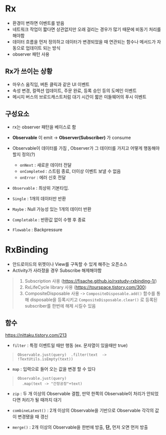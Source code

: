 # Rx
- 환경이 변하면 이벤트를 받음
- 네트워크 작업이 짧다면 상관없지만 오래 걸리는 경우가 많기 때문에 비동기 처리를 해야함
- 데이터 흐름을 먼저 정의하고 데이터가 변경되었을 때 연관되는 함수나 메서드가 자동으로 업데이트 되는 방식
- observer 패턴 사용

## Rx가 쓰이는 상황
- 마우스 움직임, 버튼 클릭과 같은 UI 이벤트
- 속성 변경, 컬렉션 업데이트, 주문 완료, 등록 승인 등의 도메인 이벤트
- 메시지 버스의 브로드캐스트처럼 대기 시간이 짧은 미들웨어의 푸시 이벤트


## 구성요소
- rx는 observer 패턴을 베이스로 함
- __Observable__ 이 emit -> __Observer(Subscriber)__ 가 consume
- Observable이 데이터를 가짐 , Observer가 그 데이터를 가지고 어떻게 행동해야할지 정의(?)
	+ `onNext` : 새로운 데이터 전달
	+ `onCompleted` : 스트림 종료, 더이상 이벤트 보낼 수 없음
	+ `onError` : 에러 신호 전달
	
-   `Observable` : 최상위 기본타입.
-   `Single` : 1개의 데이터만 반환
-  `Maybe` : Null 가능성 있는 1개의 데이터 반환
-   `Completable` : 반환값 없이 수행 후 종료
-   `Flowable` : Backpressure


# RxBinding
- 안드로이드의 위젯이나 View를 구독할 수 있게 해주는 오픈소스
- Activity가 사라졌을 경우 Subscribe 해제해야함
> 1. Subscription 사용 (https://fisache.github.io/rxstudy-rxbinding-1/)
> 2. RxLifeCycle library 사용 (https://tourspace.tistory.com/300)
> 3. CompositeDisposable 사용 -> `CompositeDisposable.add()`  함수를 통해 disposable을 등록시키고 `CompositeDisposable.clear()`  로 등록된 subscriber를 한번에 해제 시킬수 있음  


## 함수
 https://nittaku.tistory.com/213

- `filter` : 특정 이벤트일 때만 행동 (ex. 문자열이 있을때만 true)
> ```
> Observable.just(query)  .filter(text  ->  !TextUtils.isEmpty(text)) 
> ```

- `map` : 입력으로 들어 오는 값을 변경 할 수 있다

> ```
> Observable.just(query)
> 	.map(text -> "간장공장"+text)
> ```

- `zip` : 두 개 이상의 Observable 결합, 만약 한쪽의 Observable이 처리가 안되었다면 처리가 될 때까지 대기

- `combineLatest()` : 2개 이상의 Observable을 기반으로 Observable 각각의 값이 변경됐을 때 갱신

- `merge()` : 2개 이상의 Observable을 한번에 방출, __단,__ 먼저 오면 먼저 방출







